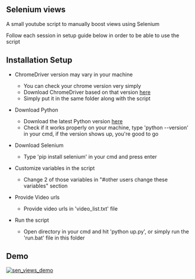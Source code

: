 ## Selenium views

A small youtube script to manually boost views using Selenium

Follow each session in setup guide below in order to be able to use the script

## Installation Setup

* ChromeDriver version may vary in your machine 

  * You can check your chrome version very simply
  * Download ChromeDriver based on that version [here](https://chromedriver.chromium.org/downloads)
  * Simply put it in the same folder along with the script
  
* Download Python 

  * Download the latest Python version [here](https://www.python.org/downloads/)
  * Check if it works properly on your machine, type 'python --version' in your cmd, if the version shows up, you're good to go
  
* Download Selenium

  * Type 'pip install selenium' in your cmd and press enter
  
* Customize variables in the script

  * Change 2 of those variables in "#other users change these variables" section
  
* Provide Video urls

  * Provide video urls in 'video_list.txt' file
  
* Run the script

  * Open directory in your cmd and hit 'python up.py', or simply run the 'run.bat' file in this folder
  
## Demo
[![sen_views_demo](https://img.youtube.com/vi/s7fwrQj5Ups/0.jpg)](https://www.youtube.com/watch?v=s7fwrQj5Ups)
